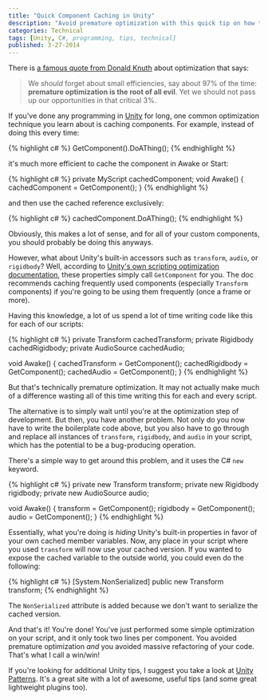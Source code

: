 ```yaml
---
title: "Quick Component Caching in Unity"
description: "Avoid premature optimization with this quick tip on how to quickly cache Unity components with only two lines of code."
categories: Technical
tags: [Unity, C#, programming, tips, technical]
published: 3-27-2014
---
```


There is [a famous quote from Donald Knuth][knuth-quote] about optimization that says:

> We *should* forget about small efficiencies, say about 97% of the time: **premature optimization is the root of all evil**. Yet we should not pass up our opportunities in that critical 3%.

If you've done any programming in [Unity][unity] for long, one common optimization technique you learn about is caching components. For example, instead of doing this every time:

{% highlight c# %}
GetComponent<MyScript>().DoAThing();
{% endhighlight %}

it's much more efficient to cache the component in Awake or Start:

{% highlight c# %}
private MyScript cachedComponent;
void Awake()
{
	cachedComponent = GetComponent<MyScript>();
}
{% endhighlight %}

and then use the cached reference exclusively:

{% highlight c# %}
cachedComponent.DoAThing();
{% endhighlight %}

Obviously, this makes a lot of sense, and for all of your custom components, you should probably be doing this anyways.

However, what about Unity's built-in accessors such as `transform`, `audio`, or `rigidbody`? Well, according to [Unity's own scripting optimization documentation][unity-optimization], these properties simply call `GetComponent` for you. The doc recommends caching frequently used components (especially `Transform` components) if you're going to be using them frequently (once a frame or more).

Having this knowledge, a lot of us spend a lot of time writing code like this for each of our scripts:

{% highlight c# %}
private Transform cachedTransform;
private Rigidbody cachedRigidbody;
private AudioSource cachedAudio;

void Awake()
{
	cachedTransform = GetComponent<Transform>();
	cachedRigidbody = GetComponent<Rigidbody>();
	cachedAudio = GetComponent<AudioSource>();
}
{% endhighlight %}

But that's technically premature optimization. It may not actually make much of a difference wasting all of this time writing this for each and every script.

The alternative is to simply wait until you're at the optimization step of development. But then, you have another problem. Not only do you now have to write the boilerplate code above, but you also have to go through and replace all instances of `transform`, `rigidbody`, and `audio` in your script, which has the potential to be a bug-producing operation.

There's a simple way to get around this problem, and it uses the C# `new` keyword.

{% highlight c# %}
private new Transform transform;
private new Rigidbody rigidbody;
private new AudioSource audio;

void Awake()
{
	transform = GetComponent<Transform>();
	rigidbody = GetComponent<Rigidbody>();
	audio = GetComponent<AudioSource>();
}
{% endhighlight %}

Essentially, what you're doing is *hiding* Unity's built-in properties in favor of your own cached member variables. Now, any place in your script where you used `transform` will now use your cached version. If you wanted to expose the cached variable to the outside world, you could even do the following:

{% highlight c# %}
[System.NonSerialized]
public new Transform transform;
{% endhighlight %}

The `NonSerialized` attribute is added because we don't want to serialize the cached version.

And that's it! You're done! You've just performed some simple optimization on your script, and it only took two lines per component. You avoided premature optimization *and* you avoided massive refactoring of your code. That's what I call a win/win!

If you're looking for additional Unity tips, I suggest you take a look at [Unity Patterns][unity-patterns]. It's a great site with a lot of awesome, useful tips (and some great lightweight plugins too).

[knuth-quote]: http://en.wikipedia.org/wiki/Program_optimization#Quotes
[unity]: http://www.unity3d.com
[unity-optimization]: http://docs.unity3d.com/410/Documentation/ScriptReference/index.Performance_Optimization.html
[unity-patterns]: http://unitypatterns.com